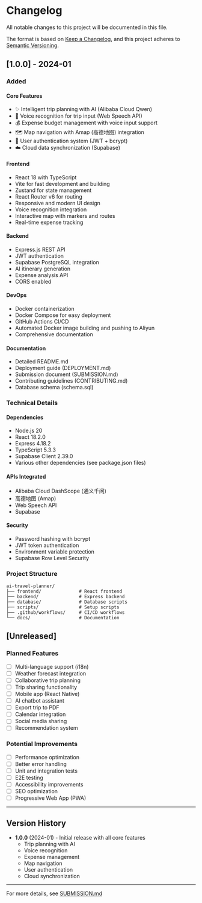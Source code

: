 # Changelog

All notable changes to this project will be documented in this file.

The format is based on [Keep a Changelog](https://keepachangelog.com/en/1.0.0/),
and this project adheres to [Semantic Versioning](https://semver.org/spec/v2.0.0.html).

## [1.0.0] - 2024-01

### Added

#### Core Features
- ✨ Intelligent trip planning with AI (Alibaba Cloud Qwen)
- 🎤 Voice recognition for trip input (Web Speech API)
- 💰 Expense budget management with voice input support
- 🗺️ Map navigation with Amap (高德地图) integration
- 👤 User authentication system (JWT + bcrypt)
- ☁️ Cloud data synchronization (Supabase)

#### Frontend
- React 18 with TypeScript
- Vite for fast development and building
- Zustand for state management
- React Router v6 for routing
- Responsive and modern UI design
- Voice recognition integration
- Interactive map with markers and routes
- Real-time expense tracking

#### Backend
- Express.js REST API
- JWT authentication
- Supabase PostgreSQL integration
- AI itinerary generation
- Expense analysis API
- CORS enabled

#### DevOps
- Docker containerization
- Docker Compose for easy deployment
- GitHub Actions CI/CD
- Automated Docker image building and pushing to Aliyun
- Comprehensive documentation

#### Documentation
- Detailed README.md
- Deployment guide (DEPLOYMENT.md)
- Submission document (SUBMISSION.md)
- Contributing guidelines (CONTRIBUTING.md)
- Database schema (schema.sql)

### Technical Details

#### Dependencies
- Node.js 20
- React 18.2.0
- Express 4.18.2
- TypeScript 5.3.3
- Supabase Client 2.39.0
- Various other dependencies (see package.json files)

#### APIs Integrated
- Alibaba Cloud DashScope (通义千问)
- 高德地图 (Amap)
- Web Speech API
- Supabase

#### Security
- Password hashing with bcrypt
- JWT token authentication
- Environment variable protection
- Supabase Row Level Security

### Project Structure

```
ai-travel-planner/
├── frontend/              # React frontend
├── backend/               # Express backend
├── database/              # Database scripts
├── scripts/               # Setup scripts
├── .github/workflows/     # CI/CD workflows
└── docs/                  # Documentation
```

## [Unreleased]

### Planned Features
- [ ] Multi-language support (i18n)
- [ ] Weather forecast integration
- [ ] Collaborative trip planning
- [ ] Trip sharing functionality
- [ ] Mobile app (React Native)
- [ ] AI chatbot assistant
- [ ] Export trip to PDF
- [ ] Calendar integration
- [ ] Social media sharing
- [ ] Recommendation system

### Potential Improvements
- [ ] Performance optimization
- [ ] Better error handling
- [ ] Unit and integration tests
- [ ] E2E testing
- [ ] Accessibility improvements
- [ ] SEO optimization
- [ ] Progressive Web App (PWA)

---

## Version History

- **1.0.0** (2024-01) - Initial release with all core features
  - Trip planning with AI
  - Voice recognition
  - Expense management
  - Map navigation
  - User authentication
  - Cloud synchronization

---

For more details, see [SUBMISSION.md](SUBMISSION.md)

